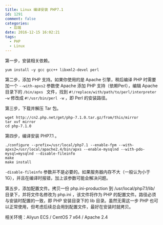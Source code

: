 ```yaml
---
title: Linux 编译安装 PHP7.1
id: 1291
comment: false
categories:
  - 后端
date: 2016-12-15 16:02:21
tags:
  - PHP
  - Linux
---
```


第一步，安装相关依赖。

```
yum install –y gcc gcc++ libxml2-devel perl
```
<!--more-->
第二步，添加 PHP 支持。如果你使用的是 Apache 引擎，稍后编译 PHP 时需要加一个 `--with-apxs2` 参数使 Apache 添加 PHP 支持（依赖Perl），编辑 Apache 目录下的 `/bin/apxs
` 文件，找到 `#!/replace/with/path/to/perl/interpreter –w` 修改成 `#!/usr/bin/perl -w` ，即 Perl 的安装路径。

第三步，下载并解压 Tar 包。

```
wget http://cn2.php.net/get/php-7.1.0.tar.gz/from/this/mirror 
tar xvf mirror
cd php-7.1.0
```

第四步，编译安装 PHP7.1 。

```
./configure --prefix=/usr/local/php7.1 --enable-fpm --with-apxs2=/usr/local/apache2.4/bin/apxs --enable-mysqlnd --with-pdo-mysql=mysqlnd --disable-fileinfo 
make
make install
```

`-disable-fileinfo` 参数并不是必要的。如果服务器内存不大（一般认为小于1G），并且在编译时报错，加上该参数可能会解决问题。

第五步，添加配置文件。拷贝一份 php.ini-production 到 /usr/local/php7.1/lib/ 目录下，并将文件名修改为 php.ini ，该文件将作为 PHP 的配置文件。路径必须与安装时配置的一致，即 PHP 安装目录下的 lib 目录。虽然无需这一步 PHP 也可以正常使用，但考虑后续总会用到配置文件，最好在安装时就拷贝。

相关环境：Aliyun ECS / CentOS 7 x64 / Apache 2.4